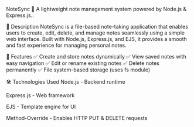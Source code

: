 NoteSync 📝
A lightweight note management system powered by Node.js & Express.js..

📌 Description
NoteSync is a file-based note-taking application that enables users to create, edit, delete, and manage notes seamlessly using a simple web interface. Built with Node.js, Express.js, and EJS, it provides a smooth and fast experience for managing personal notes.

🚀 Features
✅ Create and store notes dynamically ✅ View saved notes with easy navigation ✅ Edit or rename existing notes ✅ Delete notes permanently ✅ File system-based storage (uses fs module)

🛠 Technologies Used
Node.js - Backend runtime

Express.js - Web framework

EJS - Template engine for UI

Method-Override - Enables HTTP PUT & DELETE requests
